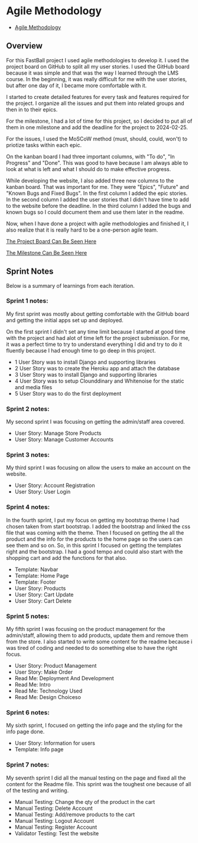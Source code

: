 # Agile Methodology
* [Agile Methodology](#agile-methodology)

## Overview

For this FastBall project I used agile methodologies to develop it. I used the project board on GitHub to split all my user stories. I used the GitHub board because it was simple and that was the way I learned through the LMS course. In the beginning, it was really difficult for me with the user stories, but after one day of it, I became more comfortable with it.

I started to create detailed features for every task and features required for the project. I organize all the issues and put them into related groups and then in to their epics.

For the milestone, I had a lot of time for this project, so I decided to put all of them in one milestone and add the deadline for the project to 2024-02-25.

For the issues, I used the MoSCoW method (must, should, could, won't) to priotize tasks within each epic.

On the kanban board I had three important columns, with "To do", "In Progress" and "Done". This was good to have because I am always able to look at what is left and what I should do to make effective progress.

While developing the website, I also added three new columns to the kanban board. That was important for me. They were "Epics", "Future" and "Known Bugs and Fixed Bugs". In the first column I added the epic stories. In the second column I added the user stories that I didn't have time to add to the website before the deadline. In the third column I added the bugs and known bugs so I could document them and use them later in the readme.

Now, when I have done a project with agile methodologies and finished it, I also realize that it is really hard to be a one-person agile team.

[The Project Board Can Be Seen Here](https://github.com/users/balennouri/projects/5/views/1)

[The Milestone Can Be Seen Here](https://github.com/balennouri/pp4/milestone/1)

## Sprint Notes

Below is a summary of learnings from each iteration.

### Sprint 1 notes:

My first sprint was mostly about getting comfortable with the GitHub board and getting the initial apps set up and deployed.

On the first sprint I didn't set any time limit because I started at good time with the project and had alot of time left for the project submission. For me, it was a perfect time to try to understand everything I did and try to do it fluently because I had enough time to go deep in this project.

* 1 User Story was to install Django and supporting libraries
* 2 User Story was to create the Heroku app and attach the database
* 3 User Story was to install Django and supporting libraries
* 4 User Story was to setup Clounddinary and Whitenoise for the static and media files
* 5 User Story was to do the first deployment

### Sprint 2 notes:

My second sprint I was focusing on getting the admin/staff area covered.

* User Story: Manage Store Products
* User Story: Manage Customer Accounts

### Sprint 3 notes:

My third sprint I was focusing on allow the users to make an account on the website.

* User Story: Account Registration
* User Story: User Login

### Sprint 4 notes:

In the fourth sprint, I put my focus on getting my bootstrap theme I had chosen taken from start bootstrap. I added the bootstrap and linked the css file that was coming with the theme. Then I focused on getting the all the product and the info for the products to the home page so the users can see them and so on. So, in this sprint I focused on getting the templates right and the bootstrap. I had a good tempo and could also start with the shopping cart and add the functions for that also. 

* Template: Navbar
* Template: Home Page
* Template: Footer
* User Story: Products
* User Story: Cart Update
* User Story: Cart Delete

### Sprint 5 notes:

My fifth sprint I was focusing on the product management for the admin/staff, allowing them to add products, update them and remove them from the store. I also started to write some content for the readme because i was tired of coding and needed to do something else to have the right focus.

* User Story: Product Management
* User Story: Make Order
* Read Me: Deployment And Development
* Read Me: Intro
* Read Me: Technology Used
* Read Me: Design Choiceso

### Sprint 6 notes:

My sixth sprint, I focused on getting the info page and the styling for the info page done.

* User Story: Information for users
* Template: Info page

### Sprint 7 notes:

My seventh sprint I did all the manual testing on the page and fixed all the content for the Readme file.
This sprint was the toughest one because of all of the testing and writing.

* Manual Testing: Change the qty of the product in the cart
* Manual Testing: Delete Account
* Manual Testing: Add/remove products to the cart
* Manual Testing: Logout Account
* Manual Testing: Register Account
* Validator Testing: Test the website